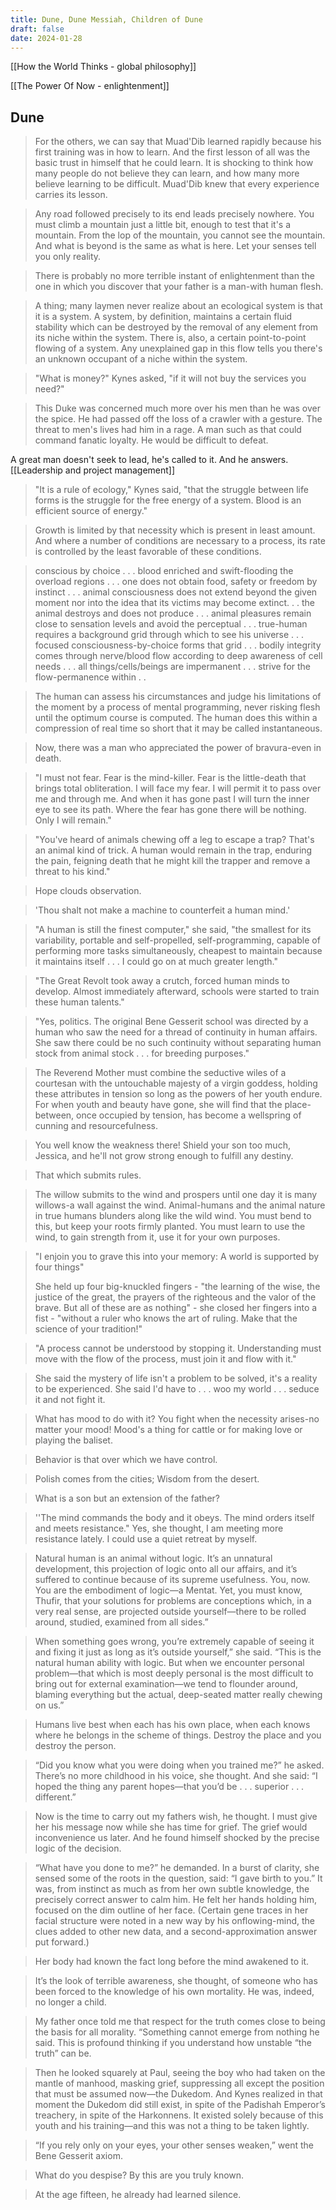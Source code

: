 ```yaml
---
title: Dune, Dune Messiah, Children of Dune
draft: false
date: 2024-01-28
---
```


[[How the World Thinks - global philosophy]]

[[The Power Of Now - enlightenment]]

## Dune

> For the others, we can say that Muad'Dib learned rapidly because his first training was in how to learn. And the first lesson of all was the basic trust in himself that he could learn. It is shocking to think how many people do not believe they can learn, and how many more believe learning to be difficult. Muad'Dib knew that every experience carries its lesson.

> Any road followed precisely to its end leads precisely nowhere. You must climb a mountain just a little bit, enough to test that it's a mountain. From the lop of the mountain, you cannot see the mountain. And what is beyond is the same as what is here. Let your senses tell you only reality.

> There is probably no more terrible instant of enlightenment than the one in which you discover that your father is a man-with human flesh.

> A thing; many laymen never realize about an ecological system is that it is a system. A system, by definition, maintains a certain fluid stability which can be destroyed by the removal of any element from its niche within the system. There is, also, a certain point-to-point flowing of a system. Any unexplained gap in this flow tells you there's an unknown occupant of a niche within the system.

> "What is money?" Kynes asked, "if it will not buy the services you need?"

> This Duke was concerned much more over his men than he was over the spice. He had passed off the loss of a crawler with a gesture. The threat to men's lives had him in a rage. A man such as that could command fanatic loyalty. He would be difficult to defeat.

A great man doesn't seek to lead, he's called to it. And he answers. [[Leadership and project management]]


> "It is a rule of ecology," Kynes said, "that the struggle between life forms is the struggle for the free energy of a system. Blood is an efficient source of energy."

> Growth is limited by that necessity which is present in least amount. And where a number of conditions are necessary to a process, its rate is controlled by the least favorable of these conditions.

> conscious by choice . . . blood enriched and swift-flooding the overload regions . . . one does not obtain food, safety or freedom by instinct . . . animal consciousness does not extend beyond the given moment nor into the idea that its victims may become extinct. . . the animal destroys and does not produce . . . animal pleasures remain close to sensation levels and avoid the perceptual . . . true-human requires a background grid through which to see his universe . . . focused consciousness-by-choice forms that grid . . . bodily integrity comes through nerve/blood flow according to deep awareness of cell needs . . . all things/cells/beings are impermanent . . . strive for the flow-permanence within . .

> The human can assess his circumstances and judge his limitations of the moment by a process of mental programming, never risking flesh until the optimum course is computed. The human does this within a compression of real time so short that it may be called instantaneous.

> Now, there was a man who appreciated the power of bravura-even in death.

> "I must not fear. Fear is the mind-killer. Fear is the little-death that brings total obliteration. I will face my fear. I will permit it to pass over me and through me. And when it has gone past I will turn the inner eye to see its path. Where the fear has gone there will be nothing. Only I will remain."

> "You've heard of animals chewing off a leg to escape a trap? That's an animal kind of trick. A human would remain in the trap, enduring the pain, feigning death that he might kill the trapper and remove a threat to his kind."

> Hope clouds observation.

> 'Thou shalt not make a machine to counterfeit a human mind.'

> "A human is still the finest computer," she said, "the smallest for its variability, portable and self-propelled, self-programming, capable of performing more tasks simultaneously, cheapest to maintain because it maintains itself . . . I could go on at much greater length."

> "The Great Revolt took away a crutch, forced human minds to develop. Almost immediately afterward, schools were started to train these human talents."

> "Yes, politics. The original Bene Gesserit school was directed by a human who saw the need for a thread of continuity in human affairs. She saw there could be no such continuity without separating human stock from animal stock . . . for breeding purposes."

> The Reverend Mother must combine the seductive wiles of a courtesan with the untouchable majesty of a virgin goddess, holding these attributes in tension so long as the powers of her youth endure. For when youth and beauty have gone, she will find that the place-between, once occupied by tension, has become a wellspring of cunning and resourcefulness.

> You well know the weakness there! Shield your son too much, Jessica, and he'll not grow strong enough to fulfill any destiny.

> That which submits rules.

> The willow submits to the wind and prospers until one day it is many willows-a wall against the wind. Animal-humans and the animal nature in true humans blunders along like the wild wind. You must bend to this, but keep your roots firmly planted. You must learn to use the wind, to gain strength from it, use it for your own purposes.

> "I enjoin you to grave this into your memory: A world is supported by four things"
>
> She held up four big-knuckled fingers - "the learning of the wise, the justice of the great, the prayers of the righteous and the valor of the brave. But all of these are as nothing" - she closed her fingers into a fist - "without a ruler who knows the art of ruling. Make that the science of your tradition!"

> "A process cannot be understood by stopping it. Understanding must move with the flow of the process, must join it and flow with it."

> She said the mystery of life isn't a problem to be solved, it's a reality to be experienced. She said I'd have to . . . woo my world . . . seduce it and not fight it.

> What has mood to do with it? You fight when the necessity arises-no matter your mood! Mood's a thing for cattle or for making love or playing the baliset.

> Behavior is that over which we have control.

> Polish comes from the cities; Wisdom from the desert.

> What is a son but an extension of the father?

> ''The mind commands the body and it obeys. The mind orders itself and meets resistance." Yes, she thought, I am meeting more resistance lately. I could use a quiet retreat by myself.

> Natural human is an animal without logic. It’s an unnatural development, this projection of logic onto all our affairs, and it’s suffered to continue because of its supreme usefulness. You, now. You are the embodiment of logic—a Mentat. Yet, you must know, Thufir, that your solutions for problems are conceptions which, in a very real sense, are projected outside yourself—there to be rolled around, studied, examined from all sides.”

> When something goes wrong, you’re extremely capable of seeing it and fixing it just as long as it’s outside yourself,” she said. “This is the natural human ability with logic. But when we encounter personal problem—that which is most deeply personal is the most difficult to bring out for external examination—we tend to flounder around, blaming everything but the actual, deep-seated matter really chewing on us.”

> Humans live best when each has his own place, when each knows where he belongs in the scheme of things. Destroy the place and you destroy the person.

> “Did you know what you were doing when you trained me?” he asked. There’s no more childhood in his voice, she thought. And she said: “I hoped the thing any parent hopes—that you’d be . . . superior . . . different.”

> Now is the time to carry out my fathers wish, he thought. I must give her his message now while she has time for grief. The grief would inconvenience us later. And he found himself shocked by the precise logic of the decision.

> “What have you done to me?” he demanded. In a burst of clarity, she sensed some of the roots in the question, said: “I gave birth to you.” It was, from instinct as much as from her own subtle knowledge, the precisely correct answer to calm him. He felt her hands holding him, focused on the dim outline of her face. (Certain gene traces in her facial structure were noted in a new way by his onflowing-mind, the clues added to other new data, and a second-approximation answer put forward.)

> Her body had known the fact long before the mind awakened to it.

> It’s the look of terrible awareness, she thought, of someone who has been forced to the knowledge of his own mortality. He was, indeed, no longer a child.

> My father once told me that respect for the truth comes close to being the basis for all morality. “Something cannot emerge from nothing he said. This is profound thinking if you understand how unstable “the truth” can be.

> Then he looked squarely at Paul, seeing the boy who had taken on the mantle of manhood, masking grief, suppressing all except the position that must be assumed now—the Dukedom. And Kynes realized in that moment the Dukedom did still exist, in spite of the Padishah Emperor’s treachery, in spite of the Harkonnens. It existed solely because of this youth and his training—and this was not a thing to be taken lightly.

> “If you rely only on your eyes, your other senses weaken,” went the Bene Gesserit axiom.

> What do you despise? By this are you truly known.

> At the age fifteen, he already had learned silence.
